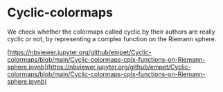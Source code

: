 # Cyclic-colormaps

We check whether the colormaps called cyclic by their authors are really cyclic or not,
by representing a complex function on the Riemann sphere. 


[https://nbviewer.jupyter.org/github/empet/Cyclic-colormaps/blob/main/Cyclic-colormaps-cplx-functions-on-Riemann-sphere.ipynb](https://nbviewer.jupyter.org/github/empet/Cyclic-colormaps/blob/main/Cyclic-colormaps-cplx-functions-on-Riemann-sphere.ipynb)
